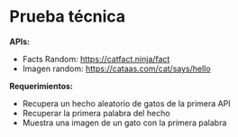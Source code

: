 # Prueba técnica

**APIs:**

- Facts Random: https://catfact.ninja/fact
- Imagen random: https://cataas.com/cat/says/hello

**Requerimientos:**

- Recupera un hecho aleatorio de gatos de la primera API
- Recuperar la primera palabra del hecho
- Muestra una imagen de un gato con la primera palabra
